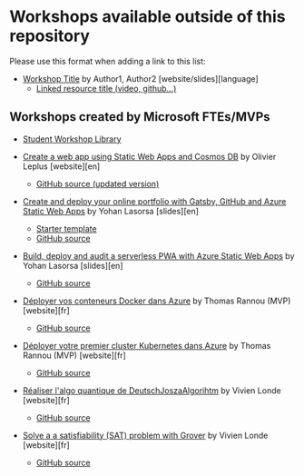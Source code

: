 # Workshops available outside of this repository

Please use this format when adding a link to this list:

- [Workshop Title](http://link.com) by Author1, Author2 [website/slides][language]
  * [Linked resource title (video, github...)](http://link.com)

## Workshops created by Microsoft FTEs/MVPs

- [Student Workshop Library](https://microsoft.github.io/workshop-library/)

- [Create a web app using Static Web Apps and Cosmos DB](https://workshops.devcongalaxy.io/#/workshops/swa?repo=sinedied%2Fmy-workshops%2Fmaster%2Fstatic-web-apps&step=1&WT.mc_id=javascript-0000-yolasors&ocid=AID123456789) by Olivier Leplus [website][en]
  * [GitHub source (updated version)](https://github.com/sinedied/my-workshops/tree/master/static-web-apps)

- [Create and deploy your online portfolio with Gatsby, GitHub and Azure Static Web Apps](https://aka.ms/swa-portfolio) by Yohan Lasorsa [slides][en]
  * [Starter template](https://github.com/sinedied/gatsby-portfolio)
  * [GitHub source](https://github.com/sinedied/swa-portfolio-workshop)

- [Build, deploy and audit a serverless
PWA with Azure Static Web Apps](https://aka.ms/spwa) by Yohan Lasorsa [slides][en]
  * [GitHub source](https://github.com/sinedied/workshops/tree/main/pwa)

- [Déployer vos conteneurs Docker dans Azure](http://workshops.devcongalaxy.io/#/workshops/docker-azure?repo=thomasrannou%2Fcontainer-workshop%2Fmain&step=1&WT.mc_id=AZ-MVP-5004246&ocid=AID3030268) by Thomas Rannou (MVP) [website][fr]
  * [GitHub source](https://github.com/thomasrannou/container-workshop/main)

- [Déployer votre premier cluster Kubernetes dans Azure](http://workshops.devcongalaxy.io/#/workshops/aks?repo=thomasrannou%2Faks-workshop%2Fmain%2F&step=1&WT.mc_id=AZ-MVP-5004246&ocid=AID3030268) by Thomas Rannou (MVP) [website][fr]
  * [GitHub source](https://github.com/thomasrannou/aks-workshop/main/)

- [Réaliser l'algo quantique de DeutschJoszaAlgorihtm](http://workshops.devcongalaxy.io/#/workshops/deutsch-jozsa?repo=vivienlonde%2Fmy-workshops%2Fmaster%2Fdeutsch-jozsa) by Vivien Londe [website][fr]
  * [GitHub source](https://github.com/vivienlonde/my-workshops/tree/master/deutsch-jozsa)

- [Solve a a satisfiability (SAT) problem with Grover]() by Vivien Londe [website][fr]
  * [GitHub source](https://github.com/vivienlonde/my-workshops/tree/master/grover)
